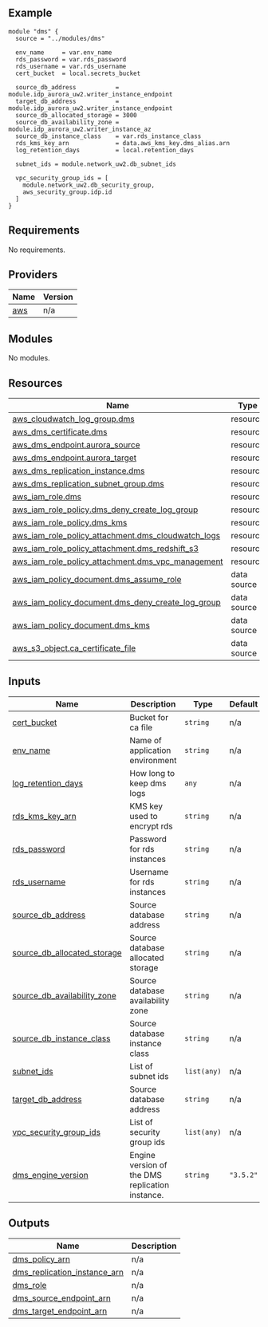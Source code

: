 ## Example
```hcl
module "dms" {
  source = "../modules/dms"

  env_name     = var.env_name
  rds_password = var.rds_password
  rds_username = var.rds_username
  cert_bucket  = local.secrets_bucket

  source_db_address           = module.idp_aurora_uw2.writer_instance_endpoint
  target_db_address           = module.idp_aurora_uw2.writer_instance_endpoint
  source_db_allocated_storage = 3000
  source_db_availability_zone = module.idp_aurora_uw2.writer_instance_az
  source_db_instance_class    = var.rds_instance_class
  rds_kms_key_arn             = data.aws_kms_key.dms_alias.arn
  log_retention_days          = local.retention_days

  subnet_ids = module.network_uw2.db_subnet_ids

  vpc_security_group_ids = [
    module.network_uw2.db_security_group,
    aws_security_group.idp.id
  ]
}
```
<!-- BEGIN_TF_DOCS -->
## Requirements

No requirements.

## Providers

| Name | Version |
|------|---------|
| <a name="provider_aws"></a> [aws](#provider\_aws) | n/a |

## Modules

No modules.

## Resources

| Name | Type |
|------|------|
| [aws_cloudwatch_log_group.dms](https://registry.terraform.io/providers/hashicorp/aws/latest/docs/resources/cloudwatch_log_group) | resource |
| [aws_dms_certificate.dms](https://registry.terraform.io/providers/hashicorp/aws/latest/docs/resources/dms_certificate) | resource |
| [aws_dms_endpoint.aurora_source](https://registry.terraform.io/providers/hashicorp/aws/latest/docs/resources/dms_endpoint) | resource |
| [aws_dms_endpoint.aurora_target](https://registry.terraform.io/providers/hashicorp/aws/latest/docs/resources/dms_endpoint) | resource |
| [aws_dms_replication_instance.dms](https://registry.terraform.io/providers/hashicorp/aws/latest/docs/resources/dms_replication_instance) | resource |
| [aws_dms_replication_subnet_group.dms](https://registry.terraform.io/providers/hashicorp/aws/latest/docs/resources/dms_replication_subnet_group) | resource |
| [aws_iam_role.dms](https://registry.terraform.io/providers/hashicorp/aws/latest/docs/resources/iam_role) | resource |
| [aws_iam_role_policy.dms_deny_create_log_group](https://registry.terraform.io/providers/hashicorp/aws/latest/docs/resources/iam_role_policy) | resource |
| [aws_iam_role_policy.dms_kms](https://registry.terraform.io/providers/hashicorp/aws/latest/docs/resources/iam_role_policy) | resource |
| [aws_iam_role_policy_attachment.dms_cloudwatch_logs](https://registry.terraform.io/providers/hashicorp/aws/latest/docs/resources/iam_role_policy_attachment) | resource |
| [aws_iam_role_policy_attachment.dms_redshift_s3](https://registry.terraform.io/providers/hashicorp/aws/latest/docs/resources/iam_role_policy_attachment) | resource |
| [aws_iam_role_policy_attachment.dms_vpc_management](https://registry.terraform.io/providers/hashicorp/aws/latest/docs/resources/iam_role_policy_attachment) | resource |
| [aws_iam_policy_document.dms_assume_role](https://registry.terraform.io/providers/hashicorp/aws/latest/docs/data-sources/iam_policy_document) | data source |
| [aws_iam_policy_document.dms_deny_create_log_group](https://registry.terraform.io/providers/hashicorp/aws/latest/docs/data-sources/iam_policy_document) | data source |
| [aws_iam_policy_document.dms_kms](https://registry.terraform.io/providers/hashicorp/aws/latest/docs/data-sources/iam_policy_document) | data source |
| [aws_s3_object.ca_certificate_file](https://registry.terraform.io/providers/hashicorp/aws/latest/docs/data-sources/s3_object) | data source |

## Inputs

| Name | Description | Type | Default | Required |
|------|-------------|------|---------|:--------:|
| <a name="input_cert_bucket"></a> [cert\_bucket](#input\_cert\_bucket) | Bucket for ca file | `string` | n/a | yes |
| <a name="input_env_name"></a> [env\_name](#input\_env\_name) | Name of application environment | `string` | n/a | yes |
| <a name="input_log_retention_days"></a> [log\_retention\_days](#input\_log\_retention\_days) | How long to keep dms logs | `any` | n/a | yes |
| <a name="input_rds_kms_key_arn"></a> [rds\_kms\_key\_arn](#input\_rds\_kms\_key\_arn) | KMS key used to encrypt rds | `string` | n/a | yes |
| <a name="input_rds_password"></a> [rds\_password](#input\_rds\_password) | Password for rds instances | `string` | n/a | yes |
| <a name="input_rds_username"></a> [rds\_username](#input\_rds\_username) | Username for rds instances | `string` | n/a | yes |
| <a name="input_source_db_address"></a> [source\_db\_address](#input\_source\_db\_address) | Source database address | `string` | n/a | yes |
| <a name="input_source_db_allocated_storage"></a> [source\_db\_allocated\_storage](#input\_source\_db\_allocated\_storage) | Source database allocated storage | `string` | n/a | yes |
| <a name="input_source_db_availability_zone"></a> [source\_db\_availability\_zone](#input\_source\_db\_availability\_zone) | Source database availability zone | `string` | n/a | yes |
| <a name="input_source_db_instance_class"></a> [source\_db\_instance\_class](#input\_source\_db\_instance\_class) | Source database instance class | `string` | n/a | yes |
| <a name="input_subnet_ids"></a> [subnet\_ids](#input\_subnet\_ids) | List of subnet ids | `list(any)` | n/a | yes |
| <a name="input_target_db_address"></a> [target\_db\_address](#input\_target\_db\_address) | Source database address | `string` | n/a | yes |
| <a name="input_vpc_security_group_ids"></a> [vpc\_security\_group\_ids](#input\_vpc\_security\_group\_ids) | List of security group ids | `list(any)` | n/a | yes |
| <a name="input_dms_engine_version"></a> [dms\_engine\_version](#input\_dms\_engine\_version) | Engine version of the DMS replication instance. | `string` | `"3.5.2"` | no |

## Outputs

| Name | Description |
|------|-------------|
| <a name="output_dms_policy_arn"></a> [dms\_policy\_arn](#output\_dms\_policy\_arn) | n/a |
| <a name="output_dms_replication_instance_arn"></a> [dms\_replication\_instance\_arn](#output\_dms\_replication\_instance\_arn) | n/a |
| <a name="output_dms_role"></a> [dms\_role](#output\_dms\_role) | n/a |
| <a name="output_dms_source_endpoint_arn"></a> [dms\_source\_endpoint\_arn](#output\_dms\_source\_endpoint\_arn) | n/a |
| <a name="output_dms_target_endpoint_arn"></a> [dms\_target\_endpoint\_arn](#output\_dms\_target\_endpoint\_arn) | n/a |
<!-- END_TF_DOCS -->
